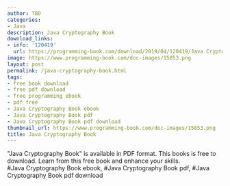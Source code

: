 ```yaml
---
author: TBD
categories:
- Java
description: Java Cryptography Book
download_links:
- info: '120419'
  url: https://programming-book.com/download/2019/04/120419/Java Cryptography.pdf
image: https://www.programming-book.com/doc-images/15853.png
layout: post
permalink: /java-cryptography-book.html
tags:
- free book download
- free pdf download
- free programming ebook
- pdf free
- Java Cryptography Book ebook
- Java Cryptography Book pdf
- Java Cryptography Book pdf download
thumbnail_url: https://www.programming-book.com/doc-images/15853.png
title: Java Cryptography Book
---
```


 
<div class="item-desc text-justify">
  "Java Cryptography Book" is available in PDF format. This books is free to download. Learn from this free book and enhance your skills.
  <br>
  #Java Cryptography Book ebook, #Java Cryptography Book pdf, #Java Cryptography Book pdf download
</div>